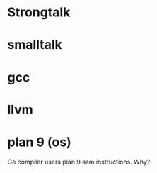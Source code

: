 # Strongtalk

# smalltalk

# gcc

# llvm

# plan 9 (os)
Go compiler users plan 9 asm instructions. Why?


